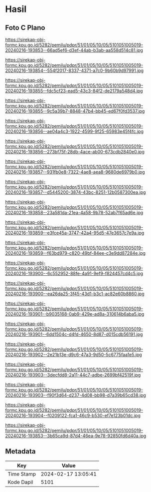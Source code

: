 # Hasil

## Foto C Plano

https://sirekap-obj-formc.kpu.go.id/5282/pemilu/pdpr/51/01/05/10/05/5101051005019-20240216-193853--66ad5ef6-d3ef-44ab-b3ab-aa558d514c81.jpg

https://sirekap-obj-formc.kpu.go.id/5282/pemilu/pdpr/51/01/05/10/05/5101051005019-20240216-193854--554f2017-8337-4371-a7c0-9b60b9d97991.jpg

https://sirekap-obj-formc.kpu.go.id/5282/pemilu/pdpr/51/01/05/10/05/5101051005019-20240216-193855--fdc5cf23-ead5-43c3-84f2-de2179a548d4.jpg

https://sirekap-obj-formc.kpu.go.id/5282/pemilu/pdpr/51/01/05/10/05/5101051005019-20240216-193855--9c5a39b7-8848-47b4-bb45-ed67f0fd3537.jpg

https://sirekap-obj-formc.kpu.go.id/5282/pemilu/pdpr/51/01/05/10/05/5101051005019-20240216-193856--ae04a4c3-1922-4599-9f25-65983e45f4fc.jpg

https://sirekap-obj-formc.kpu.go.id/5282/pemilu/pdpr/51/01/05/10/05/5101051005019-20240216-193856--273bf75f-28db-4ace-ab00-673cdb2840e0.jpg

https://sirekap-obj-formc.kpu.go.id/5282/pemilu/pdpr/51/01/05/10/05/5101051005019-20240216-193857--931fb0e8-7322-4ae8-aea8-9680de6979b0.jpg

https://sirekap-obj-formc.kpu.go.id/5282/pemilu/pdpr/51/01/05/10/05/5101051005019-20240216-193857--d5445200-3874-43bc-8251-12b0587300ea.jpg

https://sirekap-obj-formc.kpu.go.id/5282/pemilu/pdpr/51/01/05/10/05/5101051005019-20240216-193858--23a581da-21ea-4a58-9b78-52ab7f65ad6e.jpg

https://sirekap-obj-formc.kpu.go.id/5282/pemilu/pdpr/51/01/05/10/05/5101051005019-20240216-193859--e3fce45a-3747-42a4-95d5-47e3657c7e9a.jpg

https://sirekap-obj-formc.kpu.go.id/5282/pemilu/pdpr/51/01/05/10/05/5101051005019-20240216-193859--f63bd979-c820-49bf-84ee-c3e9dd87284e.jpg

https://sirekap-obj-formc.kpu.go.id/5282/pemilu/pdpr/51/01/05/10/05/5101051005019-20240216-193900--6c552952-88fe-4a91-9ef9-f824457cd4c5.jpg

https://sirekap-obj-formc.kpu.go.id/5282/pemilu/pdpr/51/01/05/10/05/5101051005019-20240216-193900--ea26da25-3f45-43d1-b3c1-ac82e60b8860.jpg

https://sirekap-obj-formc.kpu.go.id/5282/pemilu/pdpr/51/01/05/10/05/5101051005019-20240216-193901--b9035168-0ab9-429e-ad8a-310614b6aba5.jpg

https://sirekap-obj-formc.kpu.go.id/5282/pemilu/pdpr/51/01/05/10/05/5101051005019-20240216-193901--6dd1504c-d4fd-4650-8d87-d015cdb56191.jpg

https://sirekap-obj-formc.kpu.go.id/5282/pemilu/pdpr/51/01/05/10/05/5101051005019-20240216-193902--2e21b13e-d9c6-47a3-9d50-5c6775faa1e5.jpg

https://sirekap-obj-formc.kpu.go.id/5282/pemilu/pdpr/51/01/05/10/05/5101051005019-20240216-193903--3decfdd8-2a11-44c7-adbe-2699bf42519f.jpg

https://sirekap-obj-formc.kpu.go.id/5282/pemilu/pdpr/51/01/05/10/05/5101051005019-20240216-193903--f90f3d64-d237-4d08-bb98-d7a39b65cd38.jpg

https://sirekap-obj-formc.kpu.go.id/5282/pemilu/pdpr/51/01/05/10/05/5101051005019-20240216-193904--f0209122-fca1-46c9-b530-ef7e123b01dc.jpg

https://sirekap-obj-formc.kpu.go.id/5282/pemilu/pdpr/51/01/05/10/05/5101051005019-20240216-193853--3b65ca9d-87d4-46ea-9e78-92850fd6d40a.jpg


## Metadata

| Key        | Value               |
| ---------- | ------------------- |
| Time Stamp | 2024-02-17 13:05:41 |
| Kode Dapil | 5101                |



